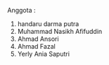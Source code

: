 Anggota :
1. handaru darma putra
2. Muhammad Nasikh Afifuddin
3. Ahmad Ansori
4. Ahmad Fazal
5. Yerly Ania Saputri
